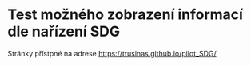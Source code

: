 # Test možného zobrazení informací dle nařízení SDG
Stránky přístpné na adrese https://trusinas.github.io/pilot_SDG/
